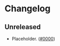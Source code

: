 # Changelog

## Unreleased

- Placeholder. ([#0000](https://github.com/OpenZeppelin/contracts-wizard/pull/0000))

